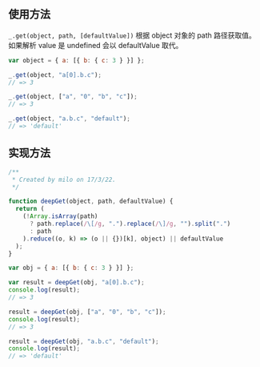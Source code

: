 ## 使用方法

`_.get(object, path, [defaultValue])`
根据 object 对象的 path 路径获取值。 如果解析 value 是 undefined 会以 defaultValue 取代。

```javascript
var object = { a: [{ b: { c: 3 } }] };

_.get(object, "a[0].b.c");
// => 3

_.get(object, ["a", "0", "b", "c"]);
// => 3

_.get(object, "a.b.c", "default");
// => 'default'
```

## 实现方法

```javascript
/**
 * Created by milo on 17/3/22.
 */

function deepGet(object, path, defaultValue) {
  return (
    (!Array.isArray(path)
      ? path.replace(/\[/g, ".").replace(/\]/g, "").split(".")
      : path
    ).reduce((o, k) => (o || {})[k], object) || defaultValue
  );
}

var obj = { a: [{ b: { c: 3 } }] };

var result = deepGet(obj, "a[0].b.c");
console.log(result);
// => 3

result = deepGet(obj, ["a", "0", "b", "c"]);
console.log(result);
// => 3

result = deepGet(obj, "a.b.c", "default");
console.log(result);
// => 'default'
```
